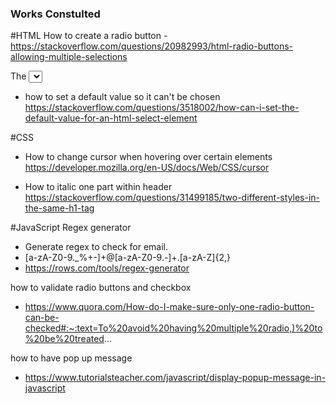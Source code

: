 ### Works Constulted ###

#HTML
How to create a radio button - https://stackoverflow.com/questions/20982993/html-radio-buttons-allowing-multiple-selections


The <select> Element 
- how to set a default value so it can't be chosen
https://stackoverflow.com/questions/3518002/how-can-i-set-the-default-value-for-an-html-select-element


#CSS
- How to change cursor when hovering over certain elements
https://developer.mozilla.org/en-US/docs/Web/CSS/cursor

- How to italic one part within header
https://stackoverflow.com/questions/31499185/two-different-styles-in-the-same-h1-tag


#JavaScript
Regex generator
- Generate regex to check for email.
- [a-zA-Z0-9._%+-]+@[a-zA-Z0-9.-]+\.[a-zA-Z]{2,}
- https://rows.com/tools/regex-generator


how to validate radio buttons and checkbox
- https://www.quora.com/How-do-I-make-sure-only-one-radio-button-can-be-checked#:~:text=To%20avoid%20having%20multiple%20radio,)%20to%20be%20treated...

how to have pop up message
- https://www.tutorialsteacher.com/javascript/display-popup-message-in-javascript
